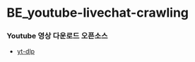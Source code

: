 # BE_youtube-livechat-crawling

### Youtube 영상 다운로드 오픈소스
- [yt-dlp](https://github.com/yt-dlp/yt-dlp)